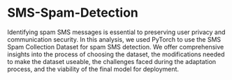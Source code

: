 # SMS-Spam-Detection
Identifying spam SMS messages is essential to preserving user privacy and communication security. In this analysis, we used PyTorch to use the SMS Spam Collection Dataset for spam SMS detection. We offer comprehensive insights into the process of choosing the dataset, the modifications needed to make the dataset useable, the challenges faced during the adaptation process, and the viability of the final model for deployment.
